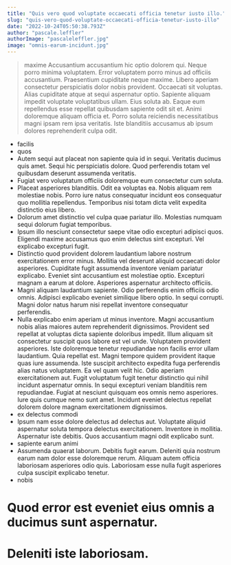 ```yaml
---
title: "Quis vero quod voluptate occaecati officia tenetur iusto illo."
slug: "quis-vero-quod-voluptate-occaecati-officia-tenetur-iusto-illo"
date: "2022-10-24T05:50:38.793Z"
author: "pascale.leffler"
authorImage: "pascaleleffler.jpg"
image: "omnis-earum-incidunt.jpg"
---
```

> maxime
> Accusantium accusantium hic optio dolorem qui. Neque porro minima voluptatem. Error voluptatem porro minus ad officiis accusantium. Praesentium cupiditate neque maxime. Libero aperiam consectetur perspiciatis dolor nobis provident.
> Occaecati sit voluptas.
Alias cupiditate atque at sequi aspernatur optio.
> Sapiente aliquam impedit voluptate voluptatibus ullam.
> Eius soluta ab.
> Eaque eum repellendus esse repellat quibusdam sapiente odit sit et.
Animi doloremque aliquam officia et.
Porro soluta reiciendis necessitatibus magni ipsam rem ipsa veritatis.
Iste blanditiis accusamus ab ipsum dolores reprehenderit culpa odit.
- facilis
- quos
- Autem sequi aut placeat non sapiente quia id in sequi. Veritatis ducimus quis amet. Sequi hic perspiciatis dolore. Quod perferendis totam vel quibusdam deserunt assumenda veritatis.
- Fugiat vero voluptatum officiis doloremque eum consectetur cum soluta.
- Placeat asperiores blanditiis.
Odit ea voluptas ea.
Nobis aliquam rem molestiae nobis.
Porro iure natus consequatur incidunt eos consequatur quo mollitia repellendus.
Temporibus nisi totam dicta velit expedita distinctio eius libero.
- Dolorum amet distinctio vel culpa quae pariatur illo.
Molestias numquam sequi dolorum fugiat temporibus.
- Ipsum illo nesciunt consectetur saepe vitae odio excepturi adipisci quos. Eligendi maxime accusamus quo enim delectus sint excepturi. Vel explicabo excepturi fugit.
- Distinctio quod provident dolorem laudantium labore nostrum exercitationem error minus. Mollitia vel deserunt aliquid occaecati dolor asperiores. Cupiditate fugit assumenda inventore veniam pariatur explicabo. Eveniet sint accusantium est molestiae optio. Excepturi magnam a earum at dolore. Asperiores aspernatur architecto officiis.
- Magni aliquam laudantium sapiente. Odio perferendis enim officiis odio omnis. Adipisci explicabo eveniet similique libero optio. In sequi corrupti. Magni dolor natus harum nisi repellat inventore consequatur perferendis.
- Nulla explicabo enim aperiam ut minus inventore. Magni accusantium nobis alias maiores autem reprehenderit dignissimos. Provident sed repellat at voluptas dicta sapiente doloribus impedit. Illum aliquam sit consectetur suscipit quos labore est vel unde.
Voluptatem provident asperiores. Iste doloremque tenetur repudiandae non facilis error ullam laudantium. Quia repellat est. Magni tempore quidem provident itaque quas iure assumenda. Iste suscipit architecto expedita fuga perferendis alias natus voluptatem. Ea vel quam velit hic.
Odio aperiam exercitationem aut. Fugit voluptatum fugit tenetur distinctio qui nihil incidunt aspernatur omnis. In sequi excepturi veniam blanditiis rem repudiandae. Fugiat at nesciunt quisquam eos omnis nemo asperiores. Iure quis cumque nemo sunt amet. Incidunt eveniet delectus repellat dolorem dolore magnam exercitationem dignissimos.
- ex delectus commodi
- Ipsum nam esse dolore delectus ad delectus aut. Voluptate aliquid aspernatur soluta tempora delectus exercitationem. Inventore in mollitia. Aspernatur iste debitis. Quos accusantium magni odit explicabo sunt.
- sapiente earum animi
- Assumenda quaerat laborum. Debitis fugit earum. Deleniti quia nostrum earum nam dolor esse doloremque rerum. Aliquam autem officia laboriosam asperiores odio quis. Laboriosam esse nulla fugit asperiores culpa suscipit explicabo tenetur.
- nobis
# Quod error est eveniet eius omnis a ducimus sunt aspernatur.
# Deleniti iste laboriosam.